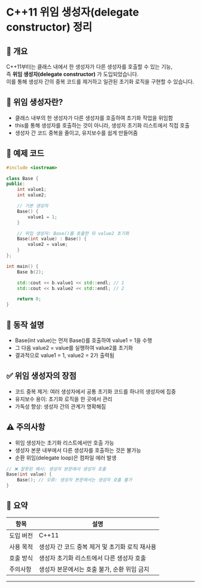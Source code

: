 # C++11 위임 생성자(delegate constructor) 정리

## 📌 개요
C++11부터는 클래스 내에서 한 생성자가 다른 생성자를 호출할 수 있는 기능,  
즉 **위임 생성자(delegate constructor)** 가 도입되었습니다.  
이를 통해 생성자 간의 중복 코드를 제거하고 일관된 초기화 로직을 구현할 수 있습니다.

## 🔁 위임 생성자란?
- 클래스 내부의 한 생성자가 다른 생성자를 호출하여 초기화 작업을 위임함
- this를 통해 생성자를 호출하는 것이 아니라, 생성자 초기화 리스트에서 직접 호출
- 생성자 간 코드 중복을 줄이고, 유지보수를 쉽게 만들어줌

## 🧪 예제 코드

```cpp
#include <iostream>

class Base {
public:
    int value1;
    int value2;

    // 기본 생성자
    Base() {
        value1 = 1;
    }

    // 위임 생성자: Base()를 호출한 뒤 value2 초기화
    Base(int value) : Base() {
        value2 = value;
    }
};

int main() {
    Base b(2);

    std::cout << b.value1 << std::endl; // 1
    std::cout << b.value2 << std::endl; // 2

    return 0;
}
```

## 🧠 동작 설명
- Base(int value)는 먼저 Base()를 호출하여 value1 = 1을 수행
- 그 다음 value2 = value를 실행하여 value2를 초기화
- 결과적으로 value1 = 1, value2 = 2가 출력됨

## ✅ 위임 생성자의 장점
- 코드 중복 제거: 여러 생성자에서 공통 초기화 코드를 하나의 생성자에 집중
- 유지보수 용이: 초기화 로직을 한 곳에서 관리
- 가독성 향상: 생성자 간의 관계가 명확해짐

## ⚠️ 주의사항
- 위임 생성자는 초기화 리스트에서만 호출 가능
- 생성자 본문 내부에서 다른 생성자를 호출하는 것은 불가능
- 순환 위임(delegate loop)은 컴파일 에러 발생

```cpp
// ❌ 잘못된 예시: 생성자 본문에서 생성자 호출
Base(int value) {
    Base(); // 오류: 생성자 본문에서는 생성자 호출 불가
}
```


## 📌 요약
| 항목 | 설명 |
|--------|----------------------| 
| 도입 버전 | C++11 | 
| 사용 목적 | 생성자 간 코드 중복 제거 및 초기화 로직 재사용 | 
| 호출 방식 | 생성자 초기화 리스트에서 다른 생성자 호출 | 
| 주의사항 | 생성자 본문에서는 호출 불가, 순환 위임 금지 |

---




